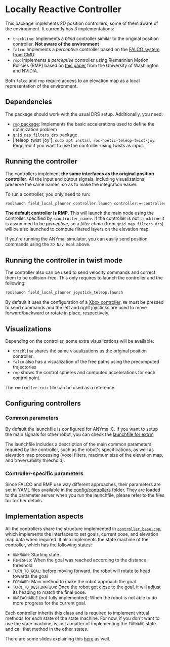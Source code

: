 # Locally Reactive Controller

This package implements 2D position controllers, some of them aware of the environment.
It currently has 3 implementations:

- `trackline`: Implements a *blind* controller similar to the original position controller. **Not aware of the environment**
- `falco`: Implements a *perceptive* controller based on the [FALCO system from CMU](https://github.com/HongbiaoZ/autonomous_exploration_development_environment/tree/noetic/src/local_planner)
- `rmp`: Implements a *perceptive* controller using Riemannian Motion Policies (RMP) based on [this paper](https://arxiv.org/abs/1904.01762) from the University of Washington and NVIDIA.

Both `falco` and `rmp` require access to an elevation map as a local representation of the environment.

## Dependencies

The package should work with the usual DRS setup. Additionally, you need:

- [`rmp` package](https://github.com/ori-drs/rmp): Implements the basic accelerations used to define the optimization problem
- [`grid_map_filters_drs` package](https://github.com/ori-drs/grid_map_filters_drs)
- ['teleop_twist_joy']: `sudo apt install ros-noetic-teleop-twist-joy`. Required if you want to use the controller using twists as input.

## Running the controller

The controllers implement **the same interfaces as the original position controller**. All the input and output signals, including visualizations, preserve the same names, so as to make the integration easier.

To run a controller, you only need to run:

```sh
roslaunch field_local_planner controller.launch controller:=<controller_name>
```

**The default controller is RMP**. This will launch the main node using the controller specified by `<controller_name>`. If the controller is not `trackline` it is assummed to be *perceptive*, so a *filter chain* (from `grid_map_filters_drs`) will be also launched to compute filtered layers on the elevation map.

If you're running the ANYmal simulator, you can easily send position commands using the `2D Nav Goal` above.

## Running the controller in twist mode

The controller also can be used to send velocity commands and correct them to be collision-free. This only requires to launch the controller and the following:

```sh
roslaunch field_local_planner joystick_teleop.launch
```

By default it uses the configuration of a [Xbox controller](config/teleop_twist_joy/xbox.config.yaml). `RB` must be pressed to send commands and the left and right joysticks are used to move forward/backward or rotate in place, respectively.

## Visualizations

Depending on the controller, some extra visualizations will be available:

- `trackline` shares the same visualizations as the original position controller.
- `falco` also has a visualization of the free paths using the precomputed trajectories
- `rmp` shows the control spheres and computed accelerations for each control point.

The `controller.rviz` file can be used as a reference.

## Configuring controllers

### Common parameters

By default the launchfile is configured for ANYmal C. If you want to setup the main signals for other robot, you can check the [launchfile for extrm](/launch/field_local_planner_extrm.launch)

The launchfile includes a description of the main common parameters required by the controller, such as the robot's specifications, as well as elevation map processing (voxel filters, maximum size of the elevation map, and traversability threshold).

### Controller-specific parameters

Since FALCO and RMP use way different approaches, their parameters are set in YAML files available in the [config/controllers](config/controllers/) folder. They are loaded to the parameter server when you run the launchfile, please refer to the files for further details.

## Implementation aspects

All the controllers share the structure implemented in [`controller_base.cpp`](src/field_local_planner/controllers/controller_base.cpp), which implements the interfaces to set goals, current pose, and elevation map data when required. It also implements the state machine of the controller, which has the following states:

- `UNKNOWN`: Starting state
- `FINISHED`: When the goal was reached according to the distance threshold
- `TURN_TO_GOAL`: before moving forward, the robot will rotate to head towards the goal
- `FORWARD`: Main method to make the robot approach the goal
- `TURN_TO_DESTINATION`: Once the robot got close to the goal, it will adjust its heading to match the final pose.
- `UNREACHABLE` (not fully implemented): When the robot is not able to do more progress for the current goal.

Each controller inherits this class and is required to implement virtual methods for each state of the state machine. For now, if you don't want to use the state machine, is just a matter of implementing the `FORWARD` state and call that method in the other states.

There are some slides explaining this [here](https://docs.google.com/presentation/d/1KO7pQUNO1Ck4Ubecnb5rPggUPdeabFRs3zTrNR90MZo/edit?usp=sharing) as well.
